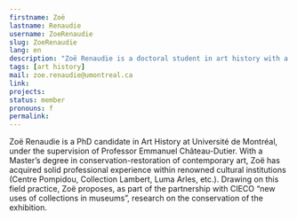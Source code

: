 ```yaml
---
firstname: Zoë
lastname: Renaudie
username: ZoeRenaudie
slug: ZoeRenaudie
lang: en
description: "Zoë Renaudie is a doctoral student in art history with a specialization in museology and digital humanities."
tags: [art history]
mail: zoe.renaudie@umontreal.ca
link:
projects:
status: member
pronouns: f
permalink:
---
```


Zoë Renaudie is a PhD candidate in Art History at Université de Montréal, under the supervision of Professor Emmanuel Château-Dutier. With a Master’s degree in conservation-restoration of contemporary art, Zoë has acquired solid professional experience within renowned cultural institutions (Centre Pompidou, Collection Lambert, Luma Arles, etc.). Drawing on this field practice, Zoë proposes, as part of the partnership with CIECO “new uses of collections in museums”, research on the conservation of the exhibition.
